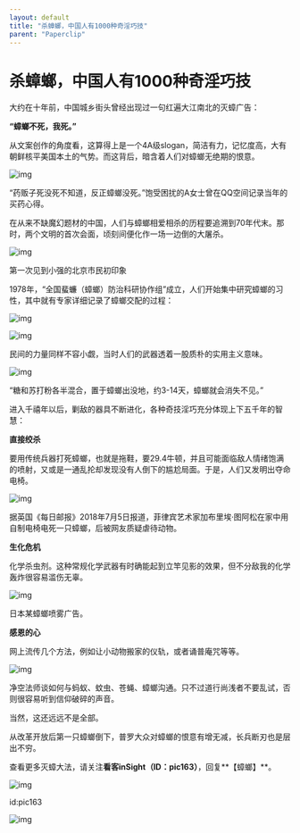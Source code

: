 ```yaml
---
layout: default
title: "杀蟑螂，中国人有1000种奇淫巧技"
parent: "Paperclip"
---
```


# 杀蟑螂，中国人有1000种奇淫巧技

大约在十年前，中国城乡街头曾经出现过一句红遍大江南北的灭蟑广告：

**“蟑螂不死，我死。”**

从文案创作的角度看，这算得上是一个4A级slogan，简洁有力，记忆度高，大有朝鲜核平美国本土的气势。而这背后，暗含着人们对蟑螂无绝期的恨意。 

![img](https://mmbiz.qpic.cn/mmbiz_jpg/33sYCEQicAeibm1c1Xia4TDhENzJQWwj8pGgezn5GmEyuhRfy40an9UtfjDCc0mbTia2GqN2434leI3hWVYgibiayr2Q/640?wx_fmt=jpeg)

“药贩子死没死不知道，反正蟑螂没死。”饱受困扰的A女士曾在QQ空间记录当年的买药心得。

在从来不缺魔幻题材的中国，人们与蟑螂相爱相杀的历程要追溯到70年代末。那时，两个文明的首次会面，顷刻间便化作一场一边倒的大屠杀。

![img](https://mmbiz.qpic.cn/mmbiz_png/33sYCEQicAeibm1c1Xia4TDhENzJQWwj8pGiaLM8JfjCrdFHZoCBpENF9RIhVpfPWbD3j72ia6eld4sVm4HIBVEMxRw/640?wx_fmt=png)

第一次见到小强的北京市民初印象

1978年，“全国蜚蠊（蟑螂）防治科研协作组”成立，人们开始集中研究蟑螂的习性，其中就有专家详细记录了蟑螂交配的过程：

![img](https://mmbiz.qpic.cn/mmbiz_png/33sYCEQicAeibm1c1Xia4TDhENzJQWwj8pGnIwia3JDe02dLJ8OdHb3pxjiaoO8C2x3FBlS2EZPoUIFBjgaQXVCqzAg/640?wx_fmt=png)

![img](https://mmbiz.qpic.cn/mmbiz_png/33sYCEQicAeibm1c1Xia4TDhENzJQWwj8pG7iazO4pVAdy4EPqY6DWh6Xwh3mETKiacptw6HeyPHvxnthq3NXEibuiaqw/640?wx_fmt=png)

民间的力量同样不容小觑，当时人们的武器透着一股质朴的实用主义意味。

![img](https://mmbiz.qpic.cn/mmbiz_png/33sYCEQicAeibm1c1Xia4TDhENzJQWwj8pG2ne3A3Irq3dOG694ic8ZATKRQA9SGPib2GFLOvONr3v61Oby7Ik906ibQ/640?wx_fmt=png)

“糖和苏打粉各半混合，置于蟑螂出没地，约3-14天，蟑螂就会消失不见。”

进入千禧年以后，剿敌的器具不断进化，各种奇技淫巧充分体现上下五千年的智慧：

**直接绞杀**

要用传统兵器打死蟑螂，也就是拖鞋，要29.4牛顿，并且可能面临敌人情绪饱满的喷射，又或是一通乱抡却发现没有人倒下的尴尬局面。于是，人们又发明出夺命电椅。 

![img](https://mmbiz.qpic.cn/mmbiz_jpg/33sYCEQicAeibm1c1Xia4TDhENzJQWwj8pGjZHibY8zPHia6ibG1n5NMvTvw4psekoH7tqIEibvHE1iap1x4XnTpyIMibcQ/640?wx_fmt=jpeg)

据英国《每日邮报》2018年7月5日报道，菲律宾艺术家加布里埃·图阿松在家中用自制电椅电死一只蟑螂，后被网友质疑虐待动物。

**生化危机**

化学杀虫剂。这种常规化学武器有时确能起到立竿见影的效果，但不分敌我的化学轰炸很容易滥伤无辜。

![img](https://mmbiz.qpic.cn/mmbiz_png/33sYCEQicAeibm1c1Xia4TDhENzJQWwj8pGSu3f6J6UTenPGib96B2PmY8fg70IXPbLdBaN67icXG7v8iajcHIcvicbibA/640?wx_fmt=png)

日本某蟑螂喷雾广告。

**感恩的心**

网上流传几个方法，例如让小动物搬家的仪轨，或者诵普庵咒等等。

![img](https://mmbiz.qpic.cn/mmbiz_jpg/33sYCEQicAeibm1c1Xia4TDhENzJQWwj8pGsaVBt0OiblUrcBQgf4SkdX508ANqAl8wXRlC428NGVDWQoiaTVykrxew/640?wx_fmt=jpeg)

净空法师谈如何与蚂蚁、蚊虫、苍蝇、蟑螂沟通。只不过道行尚浅者不要乱试，否则很容易听到信仰破碎的声音。

当然，这还远远不是全部。

从改革开放后第一只蟑螂倒下，普罗大众对蟑螂的恨意有增无减，长兵断刃也是层出不穷。

查看更多灭蟑大法，请关注**看客inSight（ID：pic163）**，回复**【蟑螂】**。

![img](https://mmbiz.qpic.cn/mmbiz_jpg/33sYCEQicAeic2icJmOwxbqcDpRiaz7oA27fIic1EmkBYNFJHIn0icfOeeMJcibklJqJyE6tI0GhicUAd8dOIQzicxc2Ijw/640?wx_fmt=jpeg)

id:pic163

![img](https://mmbiz.qpic.cn/mmbiz_jpg/33sYCEQicAeic2icJmOwxbqcDpRiaz7oA27f9dQ8SEqvVjm67NOxgNEfNlMBicfCicepKknd0Zp7icrmHrgCIlxk2AXDA/640?wx_fmt=jpeg)
